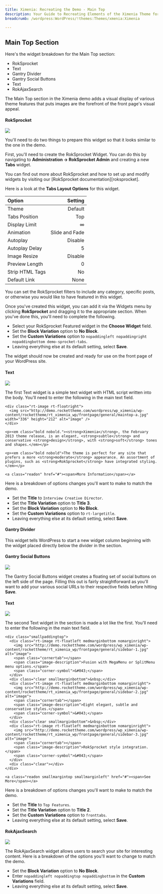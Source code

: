 ```yaml
---
title: Ximenia: Recreating the Demo - Main Top
description: Your Guide to Recreating Elements of the Ximenia Theme for WordPress
breadcrumb: /wordpress:WordPress/!themes:Themes/xmenia:Ximenia

---
```


Main Top Section
-----

Here's the widget breakdown for the Main Top section:

* RokSprocket
* Text
* Gantry Divider
* Gantry Social Buttons
* Text
* RokAjaxSearch

The Main Top section in the Ximenia demo adds a visual display of various theme features that puts images are the forefront of the front page's visual appeal.

#### RokSprocket

![][demo1]

You'll need to do two things to prepare this widget so that it looks similar to the one in the demo.

First, you'll need to create the RokSprocket Widget. You can do this by navigating to **Administration -> RokSprocket Admin** and creating a new **Tabs** widget. 

You can find out more about RokSprocket and how to set up and modify widgets by visiting our [RokSprocket documentation][roksprocket].

Here is a look at the **Tabs Layout Options** for this widget.

| Option          |        Setting |  
| :-------------- | -------------: |  
| Theme           |        Default |  
| Tabs Position   |            Top |  
| Display Limit   |              ∞ |  
| Animation       | Slide and Fade |  
| Autoplay        |        Disable |  
| Autoplay Delay  |              5 |  
| Image Resize    |        Disable |  
| Preview Length  |              0 |  
| Strip HTML Tags |             No |  
| Default Link    |           None |  

You can set the RokSprocket filters to include any category, specific posts, or otherwise you would like to have featured in this widget.

Once you've created this widget, you can add it via the Widgets menu by clicking **RokSprocket** and dragging it to the appropriate section. When you've done this, you'll need to complete the following.

* Select your RokSprocket Featured widget in the **Choose Widget** field.
* Set the **Block Variation** option to **No Block**.
* Set the **Custom Variations** option to `nopaddingleft nopaddingright nopaddingbottom demo-sprocket-tabs`.
* Leaving everything else at its default setting, select **Save**.

The widget should now be created and ready for use on the front page of your WordPress site.

#### Text
![][demo5]

The first Text widget is a simple text widget with HTML script written into the body. You'll need to enter the following in the main text field.

~~~
<div class="rt-image rt-floatright">
  <img src="http://demo.rockettheme.com/wordpress/wp_ximenia/wp-content/rockettheme/rt_ximenia_wp/frontpage/general/maintop-a.jpg" width="336" height="212" alt="image" />
</div>

<p><em class="bold nobold."><strong>Ximenia</strong>, the February 2013 theme release, is an elegant, <strong>subtle</strong> and conservative <strong>design</strong>, with <strong>soft</strong> tones and shapes.</em></p>

<p><em class="bold nobold">The theme is perfect for any site that prefers a more <strong>moderate</strong> appearance. An assortment of plugins, such as <strong>RokSprocket</strong> have integrated styling.</em></p>

<a class="readon" href="#"><span>More Information</span></a>
~~~

Here is a breakdown of options changes you'll want to make to match the demo.

* Set the **Title** to `Interview Creative Director`.
* Set the **Title Variation** option to **Title 3**.
* Set the **Block Variation** option to **No Block**.
* Set the **Custom Variations** option to `rt-largetitle`.
* Leaving everything else at its default setting, select **Save**.

#### Gantry Divider
This widget tells WordPress to start a new widget column beginning with the widget placed directly below the divider in the section.

#### Gantry Social Buttons

![][demo2]

The Gantry Social Buttons widget creates a floating set of social buttons on the left side of the page. Filling this out is fairly straightforward as you'll want to add your various social URLs to their respective fields before hitting **Save**.

#### Text

![][demo3]

The second Text widget in the section is made a lot like the first. You'll need to enter the following in the main text field.

~~~
<div class="smallpaddingtop">
  <div class="rt-image rt-floatleft medmarginbottom nomarginright">
    <img src="http://demo.rockettheme.com/wordpress/wp_ximenia/wp-content/rockettheme/rt_ximenia_wp/frontpage/general/sidebar-1.jpg" alt="image">
    <span class="cornertab"></span>
    <span class="image-description">Fusion with MegaMenu or SplitMenu menu options.</span>
    <span class="corner-symbol">&#043;</span>    
  </div>
  <div class="clear smallmarginbottom">&nbsp;</div>
  <div class="rt-image rt-floatleft medmarginbottom nomarginright">
    <img src="http://demo.rockettheme.com/wordpress/wp_ximenia/wp-content/rockettheme/rt_ximenia_wp/frontpage/general/sidebar-2.jpg" alt="image">
    <span class="cornertab"></span>
    <span class="image-description">Eight elegant, subtle and conservative styles.</span>
    <span class="corner-symbol">&#043;</span>    
  </div>
  <div class="clear smallmarginbottom">&nbsp;</div>
  <div class="rt-image rt-floatleft medmarginbottom nomarginright">
    <img src="http://demo.rockettheme.com/wordpress/wp_ximenia/wp-content/rockettheme/rt_ximenia_wp/frontpage/general/sidebar-3.jpg" alt="image">
    <span class="cornertab"></span>
    <span class="image-description">RokSprocket style integration.</span>
    <span class="corner-symbol">&#043;</span>    
  </div>
  <div class="clear"></div>
</div>

<a class="readon smallmargintop smallmarginleft" href="#"><span>See More</span></a>
~~~

Here is a breakdown of options changes you'll want to make to match the demo.

* Set the **Title** to `Top Features`.
* Set the **Title Variation** option to **Title 2**.
* Set the **Custom Variations** option to `fronttabs`.
* Leaving everything else at its default setting, select **Save**.

#### RokAjaxSearch

![][demo4]

The RokAjaxSearch widget allows users to search your site for interesting content. Here is a breakdown of the options you'll want to change to match the demo.

* Set the **Block Variation** option to **No Block**.
* Enter `nopaddingleft nopaddingtop nopaddingbottom` in the **Custom Variations** field.
* Leaving everything else at its default setting, select **Save**.

[demo1]: assets/demo_widget_3.jpeg
[demo2]: assets/demo_widget_4.jpeg
[demo3]: assets/demo_widget_5.jpeg
[demo4]: assets/demo_widget_6.jpeg
[demo5]: assets/demo_widget_15.jpg